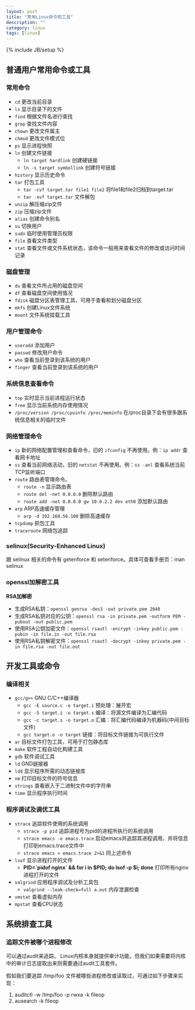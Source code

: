 ```yaml
---
layout: post
title: "常用Linux命令和工具"
description: ""
category: linux
tags: [linux]
---
```

{% include JB/setup %}

## 普通用户常用命令或工具

### 常用命令

  + `cd` 更改当前目录
  + `ls` 显示目录下的文件
  + `find` 根据文件名进行查找
  + `grep` 查找文件内容
  + `chown` 更改文件属主
  + `chmod` 更改文件模式位
  + `ps` 显示进程快照
  + `ln` 创建文件链接
    - `ln target hardlink` 创建硬链接
    - `ln -s target symbollink` 创建符号链接
  + `history` 显示历史命令
  + `tar` 打包工具
    - `tar -cvf target.tar file1 file2` 将file1和file2归档到target.tar
    - `tar -xvf target.tar` 文件解包
  + `unzip` 解压缩zip文件
  + `zip` 压缩zip文件
  + `alias` 创建命令别名
  + `su` 切换用户
  + `sudo` 临时使用管理员权限
  + `file` 查看文件类型
  + `stat` 查看文件或文件系统状态，该命令一般用来查看文件的修改或访问时间记录

### 磁盘管理

  + `du` 查看文件所占用的磁盘空间
  + `df` 查看磁盘空间使用情况
  + `fdisk` 磁盘分区表管理工具，可用于查看和划分磁盘分区
  + `mkfs` 创建Linux文件系统
  + `mount` 文件系统挂载工具

### 用户管理命令

  + `useradd` 添加用户
  + `passwd` 修改用户命令
  + `who` 查看当前登录到该系统的用户
  + `finger` 查看当前登录到该系统的用户

### 系统信息查看命令

  + `top` 实时显示当前进程运行状态
  + `free` 显示当前系统内存使用情况
  + `/proc/version /proc/cpuinfo /proc/meminfo` 在/proc目录下会有很多跟系统信息相关的临时文件

### 网络管理命令

  + `ip` 新的网络配置管理和查看命令，旧的 `ifconfig` 不再使用。例：`ip addr` 查看网卡地址
  + `ss` 查看当前网络活动，旧的 `netstat` 不再使用。例：`ss -anl` 查看系统当前TCP监听端口
  + `route` 路由表管理命令。
    - `route -n` 显示路由表
    - `route del -net 0.0.0.0` 删除默认路由
    - `route add -net 0.0.0.0 gw 10.0.2.2 dev eth0` 添加默认路由
  + `arp` ARP高速缓存管理
    - `arp -d 192.168.56.100` 删除高速缓存
  + `tcpdump` 抓包工具
  + `traceroute` 网络包追踪

### selinux(Security-Enhanced Linux)

跟 selinux 相关的命令有 getenforce 和 setenforce。具体可查看手册页：man selinux

### openssl加解密工具

**RSA加解密**

  + 生成RSA私钥：`openssl genrsa -des3 -out private.pem 2048`
  + 生成RSA私钥对应的公钥：`openssl rsa -in private.pem -outform PEM -pubout -out public.pem`
  + 使用RSA公钥加密文件：`openssl rsautl -encrypt -inkey public.pem -pubin -in file.in -out file.rsa`
  + 使用RSA私钥解密文件：`openssl rsautl -decrypt -inkey private.pem -in file.rsa -out file.out`

## 开发工具或命令

### 编译相关

  + `gcc/g++` GNU C/C++编译器
    - `gcc -E source.c -o target.i` 预处理：展开宏
    - `gcc -S target.i -o target.s` 编译：将源文件编译为汇编代码
    - `gcc -c target.s -o target.o` 汇编：将汇编代码编译为机器码(中间目标文件)
    - `gcc target.o -o target` 链接：将目标文件链接为可执行文件
  + `ar` 目标文件打包工具，可用于打包静态库
  + `make` 软件工程自动化构建工具
  + `gdb` 软件调试工具
  + `ld` GND链接器
  + `ldd` 显示程序所需的动态链接库
  + `nm` 打印目标文件的符号信息
  + `strings` 查看嵌入于二进制文件中的字符串
  + `time` 显示程序执行时间

### 程序调试及调优工具

  + `strace` 追踪软件使用的系统调用
    - `strace -p pid` 追踪进程号为pid的进程所执行的系统调用
    - `strace emacs -o emacs.trace` 启动emacs并追踪其进程调用，并将信息打印到emacs.trace文件中
    - `strace emacs > emacs.trace 2>&1` 同上述命令
  + `lsof` 显示进程打开的文件
    - **PID=\`pidof nginx\` && for i in $PID; do lsof -p $i; done** 打印所有nginx进程打开的文件
  + `valgrind` 应用程序调试及分析工具包
    - `valgrind --leak-check=full a.out` 内存泄漏检查
  + `vmstat` 查看虚拟内存
  + `mpstat` 查看CPU状态

## 系统排查工具

### 追踪文件被哪个进程修改

可以通过audit来追踪。
Linux内核本身就提供审计功能，但我们如果需要将内核中的审计日志提取出来则需要通过audit工具套件。

假如我们要追踪 /tmp/foo 文件被哪些进程修改或读取过，可通过如下步骤来实现：

  1. auditctl -w /tmp/foo -p rwxa -k fileop
  2. ausearch -k fileop
